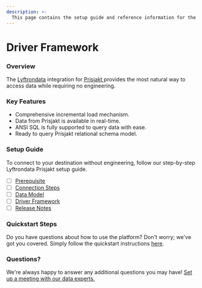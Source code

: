 ```yaml
---
description: >-
  This page contains the setup guide and reference information for the Prisjakt source connector.
---
```


# Driver Framework

### Overview

The [Lyftrondata](https://www.lyftrondata.com/) integration for [Prisjakt](https://www.lyftrondata.com/integration/prisjakt/)[ ](https://www.lyftrondata.com/integration/prisjakt/)provides the most natural way to access data while requiring no engineering.

### Key Features

* Comprehensive incremental load mechanism.
* Data from Prisjakt is available in real-time.&#x20;
* ANSI SQL is fully supported to query data with ease.
* Ready to query Prisjakt relational schema model.

### Setup Guide

To connect to your destination without engineering, follow our step-by-step Lyftrondata Prisjakt setup guide.

* [ ] [Prerequisite](../../marketing-analytics/prisjakt/prerequisite.md)
* [ ] [Connection Steps](../../marketing-analytics/prisjakt/connection-steps.md)
* [ ] [Data Model](../../marketing-analytics/prisjakt/data-model/)
* [ ] [Driver Framework](../../marketing-analytics/prisjakt/driver-framework/)
* [ ] [Release Notes](../../marketing-analytics/prisjakt/release-notes.md)

### Quickstart Steps

Do you have questions about how to use the platform? Don't worry; we've got you covered. Simply follow the quickstart instructions [here](../../../quickstart-steps.md).

### Questions? <a href="#questions" id="questions"></a>

We're always happy to answer any additional questions you may have! [Set up a meeting with our data experts.](https://www.lyftrondata.com/book-a-meeting/)


